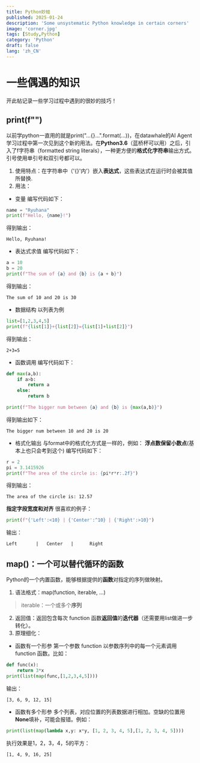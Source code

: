 ```yaml
---
title: Python妙蛙
published: 2025-01-24
description: 'Some unsystematic Python knowledge in certain corners'
image: 'corner.jpg'
tags: [Study,Python]
category: 'Python'
draft: false
lang: 'zh_CN'
---
```

# 一些偶遇的知识
开此帖记录一些学习过程中遇到的很妙的技巧！
## print(f"")
以前学python一直用的就是print("…{}…".format(…))，在datawhale的AI Agent学习过程中第一次见到这个新的用法。在**Python3.6**（蓝桥杯可以用）之后，引入了f字符串（formatted string literals），一种更方便的**格式化字符串**输出方式。
引号使用单引号和双引号都可以。

1. 使用特点：在字符串中（'{}'内'）嵌入**表达式**，这些表达式在运行时会被其值所替换.
2. 用法：
- 变量
编写代码如下：

```python
name = "Ryuhana"
print(f"Hello, {name}!") 
```

得到输出：

```
Hello, Ryuhana!
```

- 表达式求值
编写代码如下：

```python
a = 10
b = 20
print(f"The sum of {a} and {b} is {a + b}")
```

得到输出：

```
The sum of 10 and 20 is 30
```

- 数据结构
以列表为例

```python
list=[1,2,3,4,5]
print(f"{list[1]}+{list[2]}={list[1]+list[2]}")
```

得到输出：

```
2+3=5
```

- 函数调用
编写代码如下：

```python
def max(a,b):
    if a>b:
        return a
    else:
        return b
        
print(f"The bigger num between {a} and {b} is {max(a,b)}")
```

得到输出如下：

```
The bigger num between 10 and 20 is 20
```

- 格式化输出
与format中的格式化方式是一样的，例如：
**浮点数保留小数点**(基本上也只会考到这个)
编写代码如下：

```python
r = 2
pi = 3.1415926
print(f"The area of the circle is: {pi*r*r:.2f}")
```

得到输出：

```
The area of the circle is: 12.57
```

**指定字段宽度和对齐**
很喜欢的例子：

```python
print(f"{'Left':<10} | {'Center':^10} | {'Right':>10}")
```

输出：

```
Left       |   Center   |      Right
```

## map()：一个可以替代循环的函数
Python的一个内置函数，能够根据提供的**函数**对指定的序列做映射。
1. 语法格式：map(function, iterable, ...)
> iterable：一个或多个**序列**

2. 返回值：返回包含每次 function 函数**返回值**的**迭代器**（还需要用list做进一步转化）。
3. 原理细化：

- 函数有一个形参
第一个参数 function 以参数序列中的每一个元素调用 function 函数。比如：

```python
def func(x):
    return 3*x
print(list(map(func,[1,2,3,4,5])))
```

输出：

```
[3, 6, 9, 12, 15]
```

- 函数有多个形参
多个列表，对应位置的列表数据进行相加。空缺的位置用**None**填补，可能会报错。例如：

```python
print(list(map(lambda x,y: x*y, [1, 2, 3, 4, 5],[1, 2, 3, 4, 5])))
```
执行效果是1，2，3，4，5的平方：

```
[1, 4, 9, 16, 25]
```